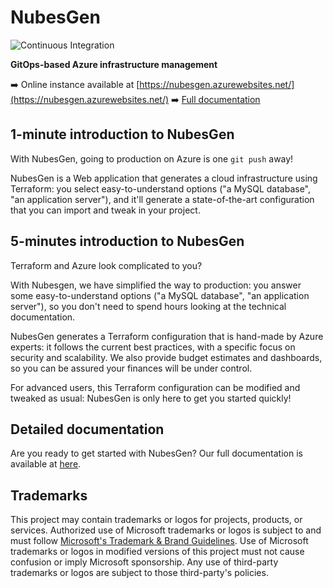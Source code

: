 # NubesGen
![Continuous Integration](https://github.com/microsoft/NubesGen/workflows/Continuous%20Integration/badge.svg)

__GitOps-based Azure infrastructure management__

➡️ Online instance available at [https://nubesgen.azurewebsites.net/](https://nubesgen.azurewebsites.net/)
➡️ [Full documentation](docs/index.md)

## 1-minute introduction to NubesGen

With NubesGen, going to production on Azure is one `git push` away!

NubesGen is a Web application that generates a cloud infrastructure using Terraform: you select easy-to-understand options ("a MySQL database", "an application server"), and it'll generate a state-of-the-art configuration that you can import and tweak in your project.

## 5-minutes introduction to NubesGen

Terraform and Azure look complicated to you?

With Nubesgen, we have simplified the way to production: you answer some easy-to-understand options ("a MySQL database", "an application server"), so you don't need to spend hours looking at the technical documentation.

NubesGen generates a Terraform configuration that is hand-made by Azure experts: it follows the current best practices, with a specific focus on security and scalability. We also provide budget estimates and dashboards, so you can be assured your finances will be under control.

For advanced users, this Terraform configuration can be modified and tweaked as usual: NubesGen is only here to get you started quickly!

## Detailed documentation

Are you ready to get started with NubesGen? Our full documentation is available at [here](docs/index.md).
## Trademarks

This project may contain trademarks or logos for projects, products, or services. Authorized use of Microsoft
trademarks or logos is subject to and must follow
[Microsoft's Trademark & Brand Guidelines](https://www.microsoft.com/en-us/legal/intellectualproperty/trademarks/usage/general).
Use of Microsoft trademarks or logos in modified versions of this project must not cause confusion or imply Microsoft sponsorship.
Any use of third-party trademarks or logos are subject to those third-party's policies.
